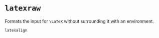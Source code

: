 # `latexraw`

Formats the input for ``\LaTeX`` without surrounding it with an environment.

```@docs
latexalign
```
